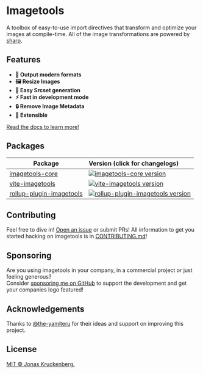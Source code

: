 # Imagetools

A toolbox of easy-to-use import directives that transform and optimize your images at compile-time. All of the image
transformations are powered by [sharp](https://sharp.pixelplumbing.com).

## Features

- **🚀 Output modern formats**
- **🖼 Resize Images**
- **🔗 Easy Srcset generation**
- **⚡️ Fast in development mode**
- **🔒 Remove Image Metadata**
- **🧩 Extensible**

[Read the docs to learn more!](docs/README.md)

## Packages

| Package                                     | Version (click for changelogs)                                                                                                       |
| ------------------------------------------- | :----------------------------------------------------------------------------------------------------------------------------------- |
| [imagetools-core](packages/core)            | [![imagetools-core version](https://img.shields.io/npm/v/imagetools-core?label=%20)](packages/core/CHANGELOG.md)                     |
| [vite-imagetools](packages/vite)            | [![vite-imagetools version](https://img.shields.io/npm/v/vite-imagetools?label=%20)](packages/vite/CHANGELOG.md)                     |
| [rollup-plugin-imagetools](packages/rollup) | [![rollup-plugin-imagetools version](https://img.shields.io/npm/v/rollup-plugin-imagetools?label=%20)](packages/rollup/CHANGELOG.md) |

## Contributing

Feel free to dive in! [Open an issue](https://github.com/JonasKruckenberg/vite-imagetools/issues/new) or submit PRs! All
information to get you started hacking on imagetools is in [CONTRIBUTING.md](./CONTRIBUTING.md)!

## Sponsoring

Are you using imagetools in your company, in a commercial project or just feeling generous? <br> Consider
[sponsoring me on GitHub](https://github.com/sponsors/JonasKruckenberg) to support the development and get your
companies logo featured!

## Acknowledgements

Thanks to [@the-yamiteru](https://github.com/the-yamiteru) for their ideas and support on improving this project.

## License

[MIT © Jonas Kruckenberg.](./LICENSE)
